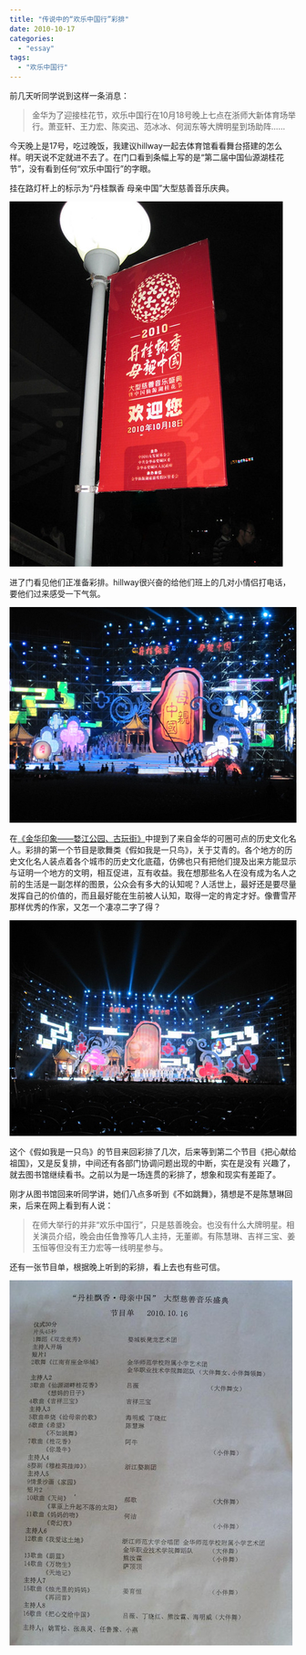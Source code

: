 ```yaml
---
title: "传说中的“欢乐中国行”彩排"
date: 2010-10-17
categories: 
  - "essay"
tags: 
  - "欢乐中国行"
---
```


前几天听同学说到这样一条消息：

> 金华为了迎接桂花节，欢乐中国行在10月18号晚上七点在浙师大新体育场举行。萧亚轩、王力宏、陈奕迅、范冰冰、何润东等大牌明星到场助阵……

今天晚上是17号，吃过晚饭，我建议hillway一起去体育馆看看舞台搭建的怎么样。明天说不定就进不去了。在门口看到条幅上写的是“第二届中国仙源湖桂花节”，没有看到任何“欢乐中国行”的字眼。

挂在路灯杆上的标示为“丹桂飘香 母亲中国”大型慈善音乐庆典。

![phpVvBEgJ](images/5089016925_fc48bda4d1_z.jpg)

进了门看见他们正准备彩排。hillway很兴奋的给他们班上的几对小情侣打电话，要他们过来感受一下气氛。

![phpk9TKKe](images/5089012169_47b68b5ab2_z.jpg)

在[《金华印象——婺江公园、古玩街》](https://www.jfsay.com/archives/163.html "金华印象——婺江公园、古玩街")中提到了来自金华的可圈可点的历史文化名人。彩排的第一个节目是歌舞类《假如我是一只鸟》，关于艾青的。各个地方的历史文化名人装点着各个城市的历史文化底蕴，仿佛也只有把他们提及出来方能显示与证明一个地方的文明，相互促进，互有收益。我在想那些名人在没有成为名人之前的生活是一副怎样的图景，公众会有多大的认知呢？人活世上，最好还是要尽量发挥自己的价值的，而且最好能在生前被人认知，取得一定的肯定才好。像曹雪芹那样优秀的作家，又怎一个凄凉二字了得？

![phpXNBMXH](images/5089020947_6bfa841194_z.jpg)

这个《假如我是一只鸟》的节目来回彩排了几次，后来等到第二个节目《把心献给祖国》，又是反复排，中间还有各部门协调问题出现的中断，实在是没有 兴趣了，就去图书馆继续看书。之前以为是一场连贯的彩排了，想象和现实有差距了。

刚才从图书馆回来听同学讲，她们八点多听到《不如跳舞》，猜想是不是陈慧琳回来，后来在网上看到有人说：

> 在师大举行的并非“欢乐中国行”，只是慈善晚会。也没有什么大牌明星。相关演员介绍，晚会由任鲁豫等几人主持，无董卿。有陈慧琳、吉祥三宝、姜玉恒等但没有王力宏等一线明星参与。

还有一张节目单，根据晚上听到的彩排，看上去也有些可信。

![phpU5ScUG](images/5089062717_5fdea70f05_z.jpg)
